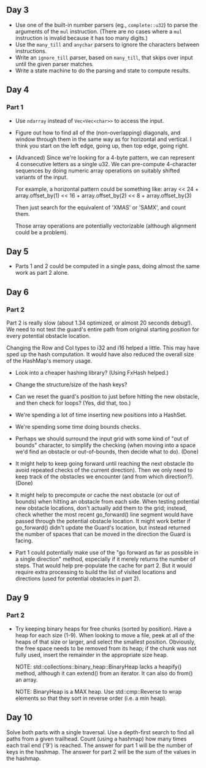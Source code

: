 ## Day 3

* Use one of the built-in number parsers (eg., `complete::u32`) to parse
    the arguments of the `mul` instruction.  (There are no cases where a
    `mul` instruction is invalid because it has too many digits.)
* Use the `many_till` and `anychar` parsers to ignore the characters between
    instructions.
* Write an `ignore_till` parser, based on `many_till`, that skips over input
    until the given parser matches.
* Write a state machine to do the parsing and state to compute results.

## Day 4
### Part 1
* Use `ndarray` instead of `Vec<Vec<char>>` to access the input.
* Figure out how to find all of the (non-overlapping) diagonals, and window
  through them in the same way as for horizontal and vertical.  I think you
  start on the left edge, going up, then top edge, going right.
* (Advanced) Since we're looking for a 4-byte pattern, we can represent 4
  consecutive letters as a single u32.  We can pre-compute 4-character
  sequences by doing numeric array operations on suitably shifted variants
  of the input.

  For example, a horizontal pattern could be something like:
    array << 24 + array.offset_by(1) << 16 + array.offset_by(2) << 8 + array.offset_by(3)
  
  Then just search for the equivalent of 'XMAS' or 'SAMX', and count them.

  Those array operations are potentially vectorizable (although alignment could
  be a problem).
  
## Day 5
* Parts 1 and 2 could be computed in a single pass, doing almost the same work
  as part 2 alone.

## Day 6
### Part 2
Part 2 is really slow (about 1.34 optimized, or almost 20 seconds debug!).
We need to not test the guard's entire path from original starting position
for every potential obstacle location.

Changing the Row and Col types to i32 and i16 helped a little.  This may have
sped up the hash computation.  It would have also reduced the overall size of
the HashMap's memory usage.

* Look into a cheaper hashing library? (Using FxHash helped.)
* Change the structure/size of the hash keys?

* Can we reset the guard's position to just before hitting the new obstacle,
  and then check for loops?  (Yes, did that, too.)

* We're spending a lot of time inserting new positions into a HashSet.
* We're spending some time doing bounds checks.

* Perhaps we should surround the input grid with some kind of "out of
  bounds" character, to simplify the checking (when moving into a
  space we'd find an obstacle or out-of-bounds, then decide what to do).
  (Done)

* It might help to keep going forward until reaching the next obstacle
  (to avoid repeated checks of the current direction).  Then we only need
  to keep track of the obstacles we encounter (and from which direction?).
  (Done)

* It might help to precompute or cache the next obstacle (or out of bounds) when
  hitting an obstacle from each side.  When testing potential new obstacle
  locations, don't actually add them to the grid; instead, check whether
  the most recent go_forward() line segment would have passed through the
  potential obstacle location.  It might work better if go_forward() didn't
  update the Guard's location, but instead returned the number of spaces
  that can be moved in the direction the Guard is facing.

* Part 1 could potentially make use of the "go forward as far as possible
  in a single direction" method, especially if it merely returns the number
  of steps.  That would help pre-populate the cache for part 2.  But it would
  require extra processing to build the list of visited locations and
  directions (used for potential obstacles in part 2).

## Day 9
### Part 2
* Try keeping binary heaps for free chunks (sorted by position).  Have a
  heap for each size (1-9).  When looking to move a file, peek at all of
  the heaps of that size or larger, and select the smallest position.
  Obviously, the free space needs to be removed from its heap; if the
  chunk was not fully used, insert the remainder in the appropriate size
  heap.

  NOTE: std::collections::binary_heap::BinaryHeap lacks a heapify() method,
  although it can extend() from an iterator.  It can also do from() an
  array.

  NOTE: BinaryHeap is a MAX heap.  Use std::cmp::Reverse to wrap elements
  so that they sort in reverse order (i.e. a min heap).

## Day 10
Solve both parts with a single traversal.  Use a depth-first search to find
all paths from a given trailhead.  Count (using a hashmap) how many times
each trail end ('9') is reached.  The answer for part 1 will be the number
of keys in the hashmap. The answer for part 2 will be the sum of the values
in the hashmap.
